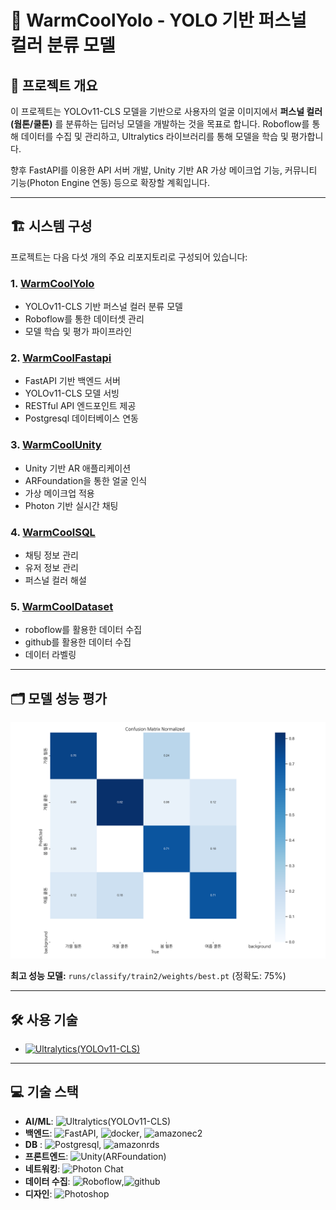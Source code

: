 # 🎨 WarmCoolYolo - YOLO 기반 퍼스널 컬러 분류 모델

## 📌 프로젝트 개요

이 프로젝트는 YOLOv11-CLS 모델을 기반으로 사용자의 얼굴 이미지에서 **퍼스널 컬러(웜톤/쿨톤)** 를 분류하는 딥러닝 모델을 개발하는 것을 목표로 합니다. Roboflow를 통해 데이터를 수집 및 관리하고, Ultralytics 라이브러리를 통해 모델을 학습 및 평가합니다.

향후 FastAPI를 이용한 API 서버 개발, Unity 기반 AR 가상 메이크업 기능, 커뮤니티 기능(Photon Engine 연동) 등으로 확장할 계획입니다.

---

## 🏗 시스템 구성

프로젝트는 다음 다섯 개의 주요 리포지토리로 구성되어 있습니다:

### 1. [WarmCoolYolo](https://github.com/anyoungjin20040106/WarmCoolYolo)

- YOLOv11-CLS 기반 퍼스널 컬러 분류 모델
- Roboflow를 통한 데이터셋 관리
- 모델 학습 및 평가 파이프라인

### 2. [WarmCoolFastapi](https://github.com/anyoungjin20040106/WarmCoolFastapi)

- FastAPI 기반 백엔드 서버
- YOLOv11-CLS 모델 서빙
- RESTful API 엔드포인트 제공
- Postgresql 데이터베이스 연동

### 3. [WarmCoolUnity](https://github.com/anyoungjin20040106/WarmCoolUnity)

- Unity 기반 AR 애플리케이션
- ARFoundation을 통한 얼굴 인식
- 가상 메이크업 적용
- Photon 기반 실시간 채팅

### 4. [WarmCoolSQL](https://github.com/anyoungjin20040106/WarmCoolSQL)

- 채팅 정보 관리
- 유저 정보 관리
- 퍼스널 컬러 해설

### 5. [WarmCoolDataset](https://github.com/anyoungjin20040106/WarmCoolDataset)

- roboflow를 활용한 데이터 수집
- github를 활용한 데이터 수집
- 데이터 라벨링

---

## 🗂 모델 성능 평가

![히트맵](runs/classify/val2/confusion_matrix_normalized.png)

**최고 성능 모델:** `runs/classify/train2/weights/best.pt` (정확도: 75%)

---

## 🛠 사용 기술

- [![Ultralytics(YOLOv11-CLS)](https://img.shields.io/badge/YOLOv11--CLS(Ultralytics)-111F68?style=flat&logo=Ultralytics&logoColor=white)](https://docs.ultralytics.com/ko/tasks/classify/)

---



## 💻 기술 스택

- **AI/ML**: ![Ultralytics(YOLOv11-CLS)](https://img.shields.io/badge/YOLOv11--CLS-111F68?style=flat&logo=Ultralytics&logoColor=white)
- **백엔드**: ![FastAPI](https://img.shields.io/badge/-FastAPI-009688?style=flat&logo=fastapi&logoColor=white), ![docker](https://img.shields.io/badge/-docker-2496ED?style=flat&logo=docker&logoColor=white), ![amazonec2](https://img.shields.io/badge/-AWS%20EC2-FF9900?style=flat&logo=amazonec2&logoColor=white)
- **DB** : ![Postgresql](https://img.shields.io/badge/-postgresql-4169E1?style=flat&logo=postgresql&logoColor=white), ![amazonrds](https://img.shields.io/badge/-amazonrds-527FFF?style=flat&logo=amazonrds&logoColor=white)
- **프론트엔드**: ![Unity(ARFoundation)](https://img.shields.io/badge/-ARFoundation-000000?style=flat&logo=unity&logoColor=white)
- **네트워킹**: ![Photon Chat](https://img.shields.io/badge/-Photon%20Chat-004480?style=flat&logo=photon&logoColor=white)
- **데이터 수집**: ![Roboflow](https://img.shields.io/badge/-roboflow-6706CE?style=flat&logo=roboflow&logoColor=white),![github](https://img.shields.io/badge/-github-000000?style=flat&logo=github&logoColor=white)
- **디자인**: ![Photoshop](https://img.shields.io/badge/-Photoshop-31A8FF?style=flat&logo=adobe-photoshop&logoColor=white)